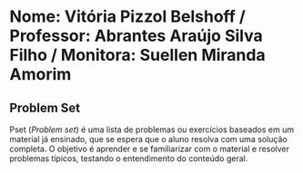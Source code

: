 # Nome: Vitória Pizzol Belshoff / Professor: Abrantes Araújo Silva Filho / Monitora: Suellen Miranda Amorim

## Problem Set
Pset (*Problem set*) é uma lista de problemas ou exercícios baseados em um material já ensinado, que se espera que o aluno resolva com uma solução completa. O objetivo é aprender e se familiarizar com o material e resolver problemas típicos, testando o entendimento do conteúdo geral.
